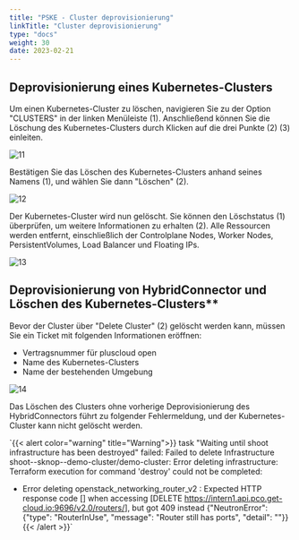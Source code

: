 ```yaml
---
title: "PSKE - Cluster deprovisionierung"
linkTitle: "Cluster deprovisionierung"
type: "docs"
weight: 30
date: 2023-02-21
---
```


## Deprovisionierung eines Kubernetes-Clusters

Um einen Kubernetes-Cluster zu löschen, navigieren Sie zu der Option "CLUSTERS" in der linken Menüleiste (1). Anschließend können Sie die Löschung des Kubernetes-Clusters durch Klicken auf die drei Punkte (2) (3) einleiten.

![11](/images/content/02-pske/10-clusterinteraction/cluster-deprovisioning/11.png)

Bestätigen Sie das Löschen des Kubernetes-Clusters anhand seines Namens (1), und wählen Sie dann "Löschen" (2).

![12](/images/content/02-pske/10-clusterinteraction/cluster-deprovisioning/12.png)

Der Kubernetes-Cluster wird nun gelöscht. Sie können den Löschstatus (1) überprüfen, um weitere Informationen zu erhalten (2). Alle Ressourcen werden entfernt, einschließlich der Controlplane Nodes, Worker Nodes, PersistentVolumes, Load Balancer und Floating IPs.

![13](/images/content/02-pske/10-clusterinteraction/cluster-deprovisioning/13.png)

## Deprovisionierung von HybridConnector und Löschen des Kubernetes-Clusters**

Bevor der Cluster über "Delete Cluster" (2) gelöscht werden kann, müssen Sie ein Ticket mit folgenden Informationen eröffnen:

- Vertragsnummer für pluscloud open
- Name des Kubernetes-Clusters
- Name der bestehenden Umgebung

![14](/images/content/02-pske/10-clusterinteraction/cluster-deprovisioning/14.png)

Das Löschen des Clusters ohne vorherige Deprovisionierung des HybridConnectors führt zu folgender Fehlermeldung, und der Kubernetes-Cluster kann nicht gelöscht werden.

`{{< alert color="warning" title="Warning">}}
task "Waiting until shoot infrastructure has been destroyed" failed: Failed to delete Infrastructure shoot--sknop--demo-cluster/demo-cluster: Error deleting infrastructure: Terraform execution for command 'destroy' could not be completed:

- Error deleting openstack_networking_router_v2 <omitted>: Expected HTTP response code [] when accessing [DELETE https://intern1.api.pco.get-cloud.io:9696/v2.0/routers/<omitted>], but got 409 instead
{"NeutronError": {"type": "RouterInUse", "message": "Router <omitted> still has ports", "detail": ""}}
{{< /alert >}}`